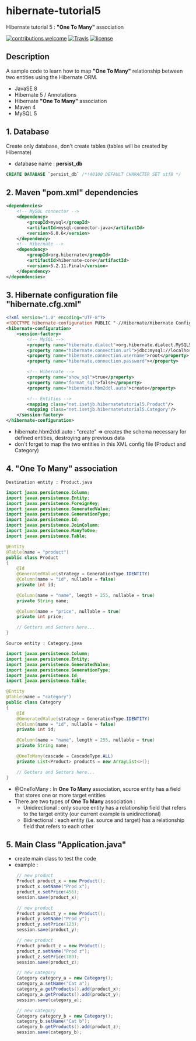 # hibernate-tutorial5
Hibernate tutorial 5 : **"One To Many"** association

[![contributions welcome](https://img.shields.io/badge/contributions-welcome-orange.svg?style=flat)](https://github.com/nfriaa/hibernate-tutorial5/issues) [![Travis](https://img.shields.io/travis/rust-lang/rust.svg)](https://github.com/nfriaa/hibernate-tutorial5) [![license](https://img.shields.io/github/license/mashape/apistatus.svg)](https://github.com/nfriaa/hibernate-tutorial5/blob/master/LICENSE)

## Description
A sample code to learn how to map **"One To Many"** relationship between two entities using the Hibernate ORM.
* JavaSE 8
* Hibernate 5 / Annotations
* Hibernate **"One To Many"** association
* Maven 4
* MySQL 5

## 1. Database
Create only database, don't create tables (tables will be created by Hibernate)
* database name : **persist_db**
```sql
CREATE DATABASE `persist_db` /*!40100 DEFAULT CHARACTER SET utf8 */
```

## 2. Maven "pom.xml" dependencies
```xml
<dependencies>
    <!-- MySQL connector -->
    <dependency>
        <groupId>mysql</groupId>
        <artifactId>mysql-connector-java</artifactId>
        <version>6.0.6</version>
    </dependency>
    <!-- Hibernate -->
    <dependency>
        <groupId>org.hibernate</groupId>
        <artifactId>hibernate-core</artifactId>
        <version>5.2.11.Final</version>
    </dependency>
</dependencies>
```

## 3. Hibernate configuration file "hibernate.cfg.xml"
```xml
<?xml version="1.0" encoding="UTF-8"?>
<!DOCTYPE hibernate-configuration PUBLIC "-//Hibernate/Hibernate Configuration DTD 3.0//EN" "http://hibernate.sourceforge.net/hibernate-configuration-3.0.dtd">
<hibernate-configuration>
    <session-factory>
        <!-- MySQL -->
        <property name="hibernate.dialect">org.hibernate.dialect.MySQL5InnoDBDialect</property>
        <property name="hibernate.connection.url">jdbc:mysql://localhost:3306/persist_db?useTimezone=true&amp;serverTimezone=UTC</property>
        <property name="hibernate.connection.username">root</property>
        <property name="hibernate.connection.password"></property>

        <!-- Hibernate -->
        <property name="show_sql">true</property>
        <property name="format_sql">false</property>
        <property name="hibernate.hbm2ddl.auto">create</property>

        <!-- Entities -->
        <mapping class="net.isetjb.hibernatetutorial5.Product"/>
        <mapping class="net.isetjb.hibernatetutorial5.Category"/>
    </session-factory>
</hibernate-configuration>
```
* hibernate.hbm2ddl.auto : "create" => creates the schema necessary for defined entities, destroying any previous data
* don't forget to map the two entities in this XML config file (Product and Category)

## 4. "One To Many" association
`Destination entity : Product.java`
```java
import javax.persistence.Column;
import javax.persistence.Entity;
import javax.persistence.ForeignKey;
import javax.persistence.GeneratedValue;
import javax.persistence.GenerationType;
import javax.persistence.Id;
import javax.persistence.JoinColumn;
import javax.persistence.ManyToOne;
import javax.persistence.Table;

@Entity
@Table(name = "product")
public class Product
{
    @Id
    @GeneratedValue(strategy = GenerationType.IDENTITY)
    @Column(name = "id", nullable = false)
    private int id;

    @Column(name = "name", length = 255, nullable = true)
    private String name;

    @Column(name = "price", nullable = true)
    private int price;

    // Getters and Setters here...
}
```

`Source entity : Category.java`
```java
import javax.persistence.Column;
import javax.persistence.Entity;
import javax.persistence.GeneratedValue;
import javax.persistence.GenerationType;
import javax.persistence.Id;
import javax.persistence.Table;

@Entity
@Table(name = "category")
public class Category
{
    @Id
    @GeneratedValue(strategy = GenerationType.IDENTITY)
    @Column(name = "id", nullable = false)
    private int id;

    @Column(name = "name", length = 255, nullable = true)
    private String name;

    @OneToMany(cascade = CascadeType.ALL)
    private List<Product> products = new ArrayList<>();

    // Getters and Setters here...
}
```
* @OneToMany : In **One To Many** association, source entity has a field that stores one or more target entities
* There are two types of **One To Many** association : 
    * Unidirectional : only source entity has a relationship field that refers to the target entity (our current example is unidirectional)
    * Bidirectional : each entity (i.e. source and target) has a relationship field that refers to each other

## 5. Main Class "Application.java"
* create main class to test the code
* example :
```java
    // new product
    Product product_x = new Product();
    product_x.setName("Prod x");
    product_x.setPrice(456);
    session.save(product_x);

    // new product
    Product product_y = new Product();
    product_y.setName("Prod y");
    product_y.setPrice(123);
    session.save(product_y);

    // new product
    Product product_z = new Product();
    product_z.setName("Prod z");
    product_z.setPrice(789);
    session.save(product_z);

    // new category
    Category category_a = new Category();
    category_a.setName("Cat a");
    category_a.getProducts().add(product_x);
    category_a.getProducts().add(product_y);
    session.save(category_a);

    // new category
    Category category_b = new Category();
    category_b.setName("Cat b");
    category_b.getProducts().add(product_z);
    session.save(category_b);
```